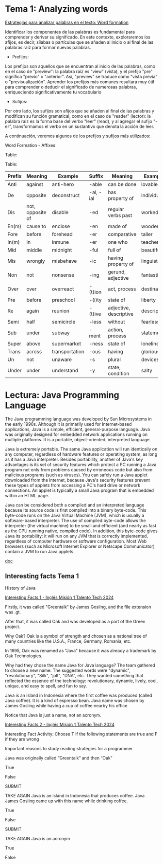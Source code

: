 # Tema 1: Analyzing words

[Estrategias para analizar palabras en el texto: Word formation](https://www.youtube.com/watch?v=z-INTAwWLX4)

Identificar los componentes de las palabras es fundamental para comprender y derivar su significado. En este contexto, exploraremos los afijos, es decir, sílabas o partículas que se añaden al inicio o al final de las palabras raíz para formar nuevas palabras.

- Prefijos:

Los prefijos son aquellos que se encuentran al inicio de las palabras, como en el caso de "preview": la palabra raíz es "view" (vista), y el prefijo "pre" significa "previo" o "anterior". Así, "preview" se traduce como "vista previa" o "previsualización". Aprender los prefijos más comunes resultará muy útil para comprender o deducir el significado de numerosas palabras, enriqueciendo significativamente tu vocabulario

- Sufijos:

Por otro lado, los sufijos son afijos que se añaden al final de las palabras y modifican su función gramatical, como en el caso de "reader" (lector): la palabra raíz es la forma base del verbo "leer" (read), y al agregar el sufijo "-er", transformamos el verbo en un sustantivo que denota la acción de leer.

A continuación, veremos algunos de los prefijos y sufijos más utilizados:

Word Formation - Affixes

Table:

Table:

| Prefix | Meaning          | Example        | Suffix    | Meaning                | Example     |
| ------ | ---------------- | -------------- | --------- | ---------------------- | ----------- |
| Anti   | against          | anti-hero      | -able     | can be done            | lovable     |
| De     | opposite         | deconstruct    | -al, -ial | has property of        | individual  |
| Dis    | not, opposite of | disable        | -ed       | regular verbs past     | worked      |
| En(m)  | cause to         | enclose        | -en       | made of                | wooden      |
| Fore   | before           | forehead       | -er       | comparative            | taller      |
| In(m)  | in               | inmune         | -er       | one who                | teacher     |
| Mid    | middle           | midnight       | -ful      | full of                | beautiful   |
| Mis    | wrongly          | misbehave      | -ic       | having property of     | linguistic  |
| Non    | not              | nonsense       | -ing      | gerund, adjective      | fantastic   |
| Over   | over             | overreact      | -(t)ion   | act, process           | destination |
| Pre    | before           | preschool      | -(i)ty    | state of               | liberty     |
| Re     | again            | reunion        | -(t)ive   | adjective, descriptive | descriptive |
| Semi   | half             | semicircle     | -less     | without                | fearless    |
| Sub    | under            | subway         | -ment     | action, process        | statement   |
| Super  | above            | supermarket    | -ness     | state of               | loneliness  |
| Trans  | across           | transportation | -ous      | having                 | glorious    |
| Un     | not              | unaware        | -s        | plural                 | devices     |
| Under  | under            | understand     | -y        | state, condition       | salty       |


# Lectura: Java Programming Language

The Java programming language was developed by Sun Microsystems in the early 1990s. Although it is primarily used for Internet-based applications, Java is a simple, efficient, general-purpose language. Java was originally designed for embedded network applications running on multiple platforms. It is a portable, object-oriented, interpreted language.

Java is extremely portable. The same Java application will run identically on any computer, regardless of hardware features or operating system, as long as it has a Java interpreter. Besides portability, another of Java's key advantages is its set of security features which protect a PC running a Java program not only from problems caused by erroneous code but also from malicious programs (such as viruses). You can safely run a Java applet downloaded from the Internet, because Java's security features prevent these types of applets from accessing a PC's hard drive or network connections. An applet is typically a small Java program that is embedded within an HTML page.

Java can be considered both a compiled and an interpreted language because its source code is first compiled into a binary byte-code. This byte-code runs on the Java Virtual Machine (JVM), which is usually a software-based interpreter. The use of compiled byte-code allows the interpreter (the virtual machine) to be small and efficient (and nearly as fast as the CPU running native, compiled code). In addition, this byte-code gives Java its portability: it will run on any JVM that is correctly implemented, regardless of computer hardware or software configuration. Most Web browsers (such as Microsoft Internet Explorer or Netscape Communicator) contain a JVM to run Java applets.

[doc](./Lectura-Java-Programming-Language.pdf)

## Interesting facts Tema 1

History of Java

[Interesting Facts 1 - Inglés Misión 1 Talento Tech 2024](https://www.youtube.com/watch?v=sct0ykkZHEg)

Firstly, it was called "Greentalk" by James Gosling, and the file extension was .gt.

After that, it was called Oak and was developed as a part of the Green project.

Why Oak? Oak is a symbol of strength and chosen as a national tree of many countries like the U.S.A., France, Germany, Romania, etc.

In 1995, Oak was renamed as "Java" because it was already a trademark by Oak Technologies.

Why had they chose the name Java for Java language? The team gathered to choose a new name. The suggested words were "dynamic", "revolutionary", "Silk", "jolt", "DNA", etc. They wanted something that reflected the essence of the technology: revolutionary, dynamic, lively, cool, unique, and easy to spell, and fun to say.

Java is an island in Indonesia where the first coffee was produced (called Java coffee). It is a kind of espresso bean. Java name was chosen by James Gosling while having a cup of coffee nearby his office.

Notice that Java is just a name, not an acronym.

[Interesting Facts 2 - Inglés Misión 1 Talento Tech 2024](./Interesting-facts-Tema-1.pdf)

Interesting Fact Activity: Choose T if the following statements are true and F if they are wrong

Important reasons to study reading strategies for a programmer

Java was originally called “Greentalk” and then “Oak”

True

False

SUBMIT


TAKE AGAIN
Java is an island in Indonesia that produces coffee. Java James Gosling came up with this name while drinking coffee.

True

False

SUBMIT


TAKE AGAIN
Java is an acronym

True

False


